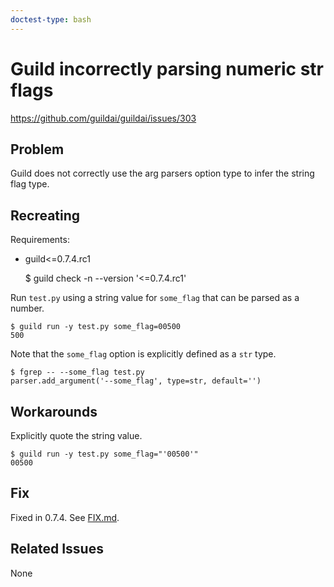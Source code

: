 ```yaml
---
doctest-type: bash
---
```


# Guild incorrectly parsing numeric str flags

https://github.com/guildai/guildai/issues/303

## Problem

Guild does not correctly use the arg parsers option type to infer the
string flag type.

## Recreating

Requirements:

- guild<=0.7.4.rc1

    $ guild check -n --version '<=0.7.4.rc1'

Run `test.py` using a string value for `some_flag` that can be parsed as a number.

    $ guild run -y test.py some_flag=00500
    500

Note that the `some_flag` option is explicitly defined as a `str` type.

    $ fgrep -- --some_flag test.py
    parser.add_argument('--some_flag', type=str, default='')

## Workarounds

Explicitly quote the string value.

    $ guild run -y test.py some_flag="'00500'"
    00500

## Fix

Fixed in 0.7.4. See [FIX.md](FIX.md).

## Related Issues

None

